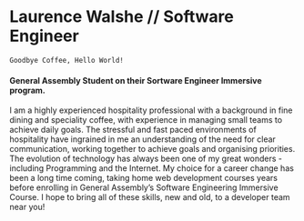 # Laurence Walshe // Software Engineer

```
Goodbye Coffee, Hello World! 
```

#### General Assembly Student on their Sortware Engineer Immersive program.

I am a highly experienced hospitality professional with a background in fine dining and speciality coffee, with experience in managing small teams to achieve daily goals. The stressful and fast paced environments of hospitality have ingrained in me an understanding of the need for clear communication, working together to achieve goals and organising priorities. The evolution of technology has always been one of my great wonders - including Programming and the Internet. My choice for a career change has been a long time coming, taking home web development courses years before enrolling in General Assembly’s Software Engineering Immersive Course. I hope to bring all of these skills, new and old, to a developer team near you!

